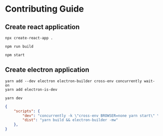 # Contributing Guide

## Create react application

```shell
npx create-react-app .
```

```shell
npm run build
```

```shell
npm start
```

## Create electron application

```shell
yarn add --dev electron electron-builder cross-env concurrently wait-on
yarn add electron-is-dev
```

```shell
yarn dev
```

```json
{
    "scripts": {
        "dev": "concurrently -k \"cross-env BROWSER=none yarn start\" \"wait-on http://localhost:3000 && electron .\"",
        "dist": "yarn build && electron-builder -mw"
    },
}
```
